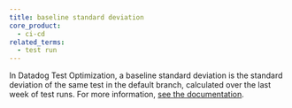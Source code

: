 ```yaml
---
title: baseline standard deviation
core_product:
  - ci-cd
related_terms:
  - test run
---
```

In Datadog Test Optimization, a baseline standard deviation is the standard deviation of the same test in the default branch, calculated over the last week of test runs. For more information, <a href="/continuous_integration/explorer/?tab=testruns">see the documentation</a>.